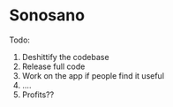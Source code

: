 # Sonosano

Todo: 

1. Deshittify the codebase
2. Release full code
3. Work on the app if people find it useful
4. ....
5. Profits??
